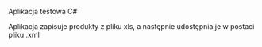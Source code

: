 Aplikacja testowa C#

Aplikacja zapisuje produkty z pliku xls, a następnie udostępnia je w postaci pliku .xml
